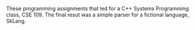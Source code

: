 These programming assignments that led for a C++ Systems Programming class, CSE 109. The final resut was a simple parser for a fictional language, SkLang.